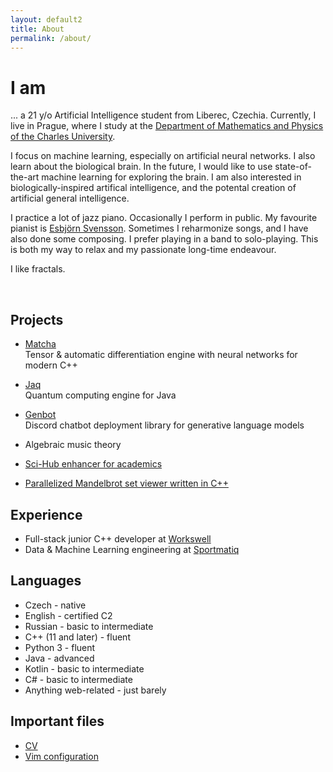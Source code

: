 ```yaml
---
layout: default2
title: About
permalink: /about/
---
```


# I am

<p>
... a 21 y/o Artificial Intelligence student from Liberec, Czechia. Currently, I live in Prague,
where I study at the <a href="https://www.mff.cuni.cz/">Department of Mathematics and Physics of the Charles University</a>. 
</p>

<p>
I focus on machine learning, especially on artificial neural networks. I also learn about the biological brain.
In the future, I would like to use state-of-the-art machine learning for exploring the brain. I am also interested
in biologically-inspired artifical intelligence, and the potental creation of artificial general intelligence.
</p>

<p>
I practice a lot of jazz piano. Occasionally I perform in public. My favourite pianist
is <a href="https://en.wikipedia.org/wiki/Esbj%C3%B6rn_Svensson">Esbjörn Svensson</a>. 
Sometimes I reharmonize songs, and I have also done some composing.
I prefer playing in a band to solo-playing. This is both my way to relax and my passionate long-time endeavour.
</p>

<p>
I like fractals.
</p>

<br />

## Projects
- [Matcha](https://matcha-ai.github.io/matcha) \
  Tensor & automatic differentiation engine with neural networks for modern C++

- [Jaq](https://github.com/patztablook22/jaq) \
    Quantum computing engine for Java

- [Genbot](https://github.com/patztablook22/genbot) \
    Discord chatbot deployment library for generative language models

- Algebraic music theory
- [Sci-Hub enhancer for academics](https://github.com/patztablook22/sci-hub)
- [Parallelized Mandelbrot set viewer written in C++](https://github.com/patztablook22/mandelbrot-viewer-qt-quick)


## Experience
- Full-stack junior C++ developer at [Workswell](https://workswell-thermal-camera.com)
- Data & Machine Learning engineering at [Sportmatiq](https://sportmatiq.com)


## Languages
- Czech - native
- English - certified C2
- Russian - basic to intermediate
- C++ (11 and later) - fluent
- Python 3 - fluent
- Java - advanced
- Kotlin - basic to intermediate
- C# - basic to intermediate
- Anything web-related - just barely


## Important files

- [CV]()
- [Vim configuration](https://github.com/patztablook22/dotfiles/tree/main/.config/nvim)
